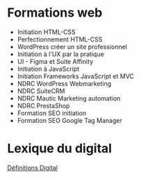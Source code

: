 # Formations web

* Initiation HTML-CSS
* Perfectionnement HTML-CSS
* WordPress créer un site professionnel
* Initiation à l'UX par la pratique
* UI - Figma et Suite Affinity
* Initiation à JavaScript
* Initiation Frameworks JavaScript et MVC
* NDRC WordPress Webmarketing
* NDRC SuiteCRM
* NDRC Mautic Marketing automation
* NDRC PrestaShop
* Formation SEO initiation 
* Formation SEO Google Tag Manager

# Lexique du digital
[Définitions Digital](https://definitions-digital.com)


